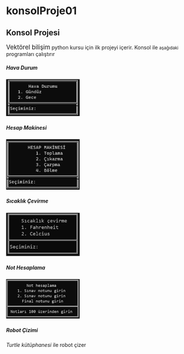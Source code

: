 # konsolProje01
<h2>Konsol Projesi</h2>
<p><big>Vektörel bilişim</big> python kursu için ilk projeyi içerir. Konsol ile <small>aşağıdaki</small> programları çalıştırır </p>
<h5><i>Hava Durum</i></h5>
<img src="./tanitim/02_proje01_hava.png" width='200' />
<h5><i>Hesap Makinesi</i></h5>
<img src="./tanitim/02_proje01_hesap.png" width='200' />
<h5><i>Sıcaklık Çevirme</i></h5>
<img src="./tanitim/sicaklikCevirme_proje01.png" width='200' />
<h5><i>Not Hesaplama</i></h5>
<img src="./tanitim/notHesaplama_proje01.png" width='200' />
<h5><i>Robot Çizimi</i></h5>
<p><em>Turtle kütüphanesi</em> ile <stront>robot</strong> çizer</p>
